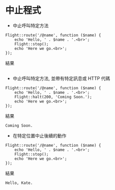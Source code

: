 # 中止程式

- 中止呼叫特定方法

```
Flight::route('/@name', function ($name) {
    echo 'Hello, ' . $name . '.<br>';
    Flight::stop();
    echo 'Here we go.<br>';
});
```

結果

```

```

- 中止呼叫特定方法, 並帶有特定訊息或 HTTP 代碼

```
Flight::route('/@name', function ($name) {
    echo 'Hello, ' . $name . '.<br>';
    Flight::halt(200, 'Coming Soon.');
    echo 'Here we go.<br>';
});
```

結果

```
Coming Soon.
```

- 在特定位置中止後續的動作

```
Flight::route('/@name', function ($name) {
    echo 'Hello, ' . $name . '.<br>';
    Flight::stop();
    echo 'Here we go.<br>';
});
```

結果

```
Hello, Kate.
```